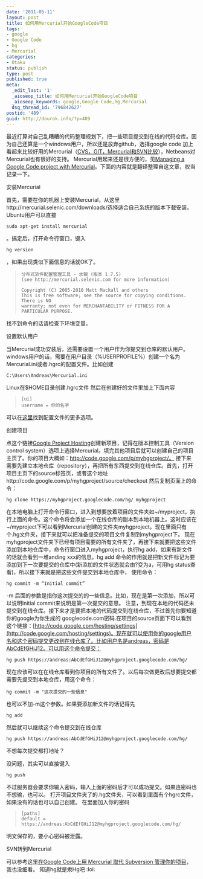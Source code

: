 ```yaml
---
date: '2011-05-11'
layout: post
title: 如何用Mercurial开始GoogleCode项目
tags:
- google
- Google Code
- hg
- Mercurial
categories:
- Otaku
status: publish
type: post
published: true
meta:
  _edit_last: '1'
  _aioseop_title: 如何用Mercurial开始GoogleCode项目
  _aioseop_keywords: google,Google Code,hg,Mercurial
  dsq_thread_id: '796842627'
postid: '489'
guid: http://dourok.info/?p=489
---
```

最近打算对自己乱糟糟的代码整理规划下，把一些项目提交到在线的代码仓库。因为自己还算是一个windows用户，所以还是放弃github，选择google
code
加上看起来比较好用的Mercurial（[CVS，GIT，Mercurial和SVN比较](http://www.cnblogs.com/greenmile/archive/2010/04/20/VCS.html)），Netbeans对Mercurial也有很好的支持。
Mercurial用起来还是很方便的，见[Managing a Google Code project with
Mercurial](http://blog.dreasgrech.com/2010/07/managing-google-code-project-with.html)。下面的内容就是翻译整理自这文章，权当记录一下。

安装Mercurial

首先，需要在你的机器上安装Mercurial，从这里http://mercurial.selenic.com/downloads/选择适合自己系统的版本下载安装。Ubuntu用户可以直接

    sudo apt-get install mercurial

。搞定后，打开命令行窗口，键入

    hg version

，如果出现类似下面信息的话就OK了。

 >     分布式软件配置管理工具 - 水银 (版本 1.7.5)
 >     (see http://mercurial.selenic.com for more information)
 >
 >     Copyright (C) 2005-2010 Matt Mackall and others
 >     This is free software; see the source for copying conditions. There is NO
 >     warranty; not even for MERCHANTABILITY or FITNESS FOR A PARTICULAR PURPOSE.

找不到命令的话请检查下环境变量。

设置默认用户

当Mercurial成功安装后，还需要设置一个用户作为你提交到仓库的默认用户。
windows用户的话，需要在用户目录（%USERPROFILE%）创建一个名为Mercurial.ini或者.hgrc的配置文件。比如创建

    C:\Users\Andreas\Mercurial.ini

Linux在\$HOME目录创建.hgrc文件 然后在创建好的文件里加上下面内容

 >     [ui]
 >     username = 你的名字 

可以在[这里](http://www.selenic.com/mercurial/hgrc.5.html)找到配置文件的更多选项。

创建项目

点这个链接[Google Project
Hosting](http://code.google.com/hosting/createProject)创建新项目，记得在版本控制工具（Version
control
system）选项上选择Mercurial。填完其他项目后就可以创建自己的项目主页了。你的项目大概如：http://code.google.com/p/myhgproject/。
接下来需要先建立本地仓库（repository），再把所有东西提交到在线仓库。首先，打开项目主页下的source标签页，或者这个地址http://code.google.com/p/myhgproject/source/checkout
然后复制页面上的命令：

    hg clone https://myhgproject.googlecode.com/hg/ myhgproject

在本地电脑上打开命令行窗口，进入到想要放着项目的文件夹如\~/myproject，执行上面的命令。这个命令将会添加一个在线仓库的副本到本地机器上。这时应该在\~/myproject下可以看到Mercurial创建的文件夹myhgproject。现在里面只有个.hg文件夹，接下来就可以把准备提交的项目文件复制到myhgproject下。
现在myhgproject文件夹下已经有项目需要的所有文件夹了，再接下来就要把这些文件添加到本地仓库中，命令行窗口进入myhgproject，执行hg
add，如果有新文件的话就会看到一堆anding xxx的信息。hg add
命令的作用就是把新文件标记为要添加到下一次要提交的仓库中(新添加的文件状态就会由?变为a，可用hg
status查看)，所以接下来就是把这些文件提交到本地仓库中， 使用命令：

    hg commit -m “Initial commit”

-m
后面的参数是指你这次提交的的一些信息。比如，现在是第一次添加，所以可以说明Initial
commit来说明是第一次提交的意思。
注意，到现在本地的代码还未提交到在线仓库。接下来才是要把本地的代码提交到在线仓库，不过首先你要知道你的google为你生成的
googlecode.com密码.在项目的source页面下可以看到这个链接：[http://code.google.com/hosting/settings](http://code.google.com/hosting/settings)。现在就可以使用你的google用户名和这个密码提交更改到在线仓库了。比如用户名是andreas，密码是AbCdEfGHiJ12。可以用这个命令提交：

    hg push https://andreas:AbCdEfGHiJ12@myhgproject.googlecode.com/hg/

现在应该可以在在线仓库看到你项目的所有文件了。以后每次做更改后想要提交都需要先提交到本地仓库，用这个命令：

    hg commit -m "这次提交的一些信息"

也可以不加-m这个参数。如果要添加新文件的话记得先

    hg add

然后就可以继续这个命令提交到在线仓库

    hg push https://andreas:AbCdEfGHiJ12@myhgproject.googlecode.com/hg/

不想每次提交都打地址？

没问题，其实可以直接键入

    hg push

不过服务器会要求你输入密码，输入上面的密码后才可以成功提交。如果连密码也不想输，也可以。
打开项目文件夹了的.hg文件夹，可以看到里面有个hgrc文件，如果没有的话也可以自己创建。
在里面加入你的密码

 >     [paths]
 >     default = https://andreas:AbCdEfGHiJ12@myhgproject.googlecode.com/hg/

明文保存的，要小心密码被泄露。

SVN转到Mercurial

可以参考这里[在Google Code上用 Mercurial 取代 Subversion
管理你的项目](http://leeiio.me/googlecode-converting-svn-to-hg/)，我也没细看。
知道hg就是汞Hg吧 :lol:
